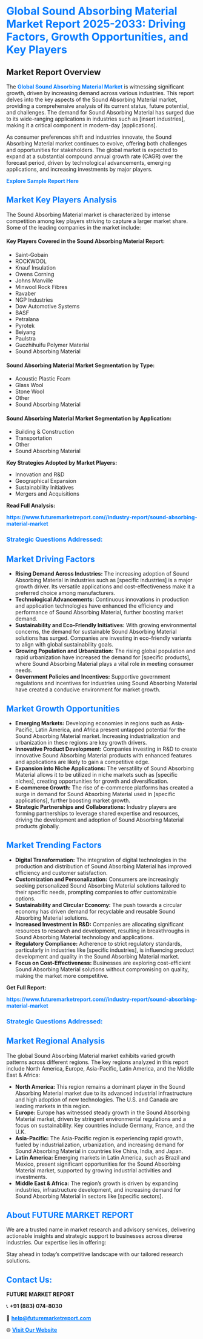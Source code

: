 <h1 style="color: #007BFF;">Global Sound Absorbing Material Market Report 2025-2033: Driving Factors, Growth Opportunities, and Key Players</h1>

<section id="overview">
<h2>Market Report Overview</h2>
<p>The <a href="https://www.futuremarketreport.com//industry-report/sound-absorbing-material-market" style="color: #007BFF; text-decoration: none;"><strong>Global Sound Absorbing Material Market</strong></a> is witnessing significant growth, driven by increasing demand across various industries. This report delves into the key aspects of the Sound Absorbing Material market, providing a comprehensive analysis of its current status, future potential, and challenges. The demand for Sound Absorbing Material has surged due to its wide-ranging applications in industries such as [insert industries], making it a critical component in modern-day [applications].</p>
<p>As consumer preferences shift and industries innovate, the Sound Absorbing Material market continues to evolve, offering both challenges and opportunities for stakeholders. The global market is expected to expand at a substantial compound annual growth rate (CAGR) over the forecast period, driven by technological advancements, emerging applications, and increasing investments by major players.</p>
</section>

<section id="overview">
<p><a href="https://www.futuremarketreport.com//request-sample/reportId=55080" style="color: #007BFF; text-decoration: none;"><strong>Explore Sample Report Here</strong></a></p>
</section>

<section id="key-players">
<h2 style="color: #007BFF;">Market Key Players Analysis</h2>
<p>The Sound Absorbing Material market is characterized by intense competition among key players striving to capture a larger market share. Some of the leading companies in the market include:</p>
<h4>Key Players Covered in the Sound Absorbing Material Report:</h4>
<ul><li>Saint-Gobain</li><li>ROCKWOOL</li><li>Knauf Insulation</li><li>Owens Corning</li><li>Johns Manville</li><li>Minwool Rock Fibres</li><li>Ravaber</li><li>NGP Industries</li><li>Dow Automotive Systems</li><li>BASF</li><li>Petralana</li><li>Pyrotek</li><li>Beiyang</li><li>Paulstra</li><li>Guozhihuifu Polymer Material</li><li>Sound Absorbing Material</li></ul>
<h4>Sound Absorbing Material Market Segmentation by Type:</h4>
<ul><li>Acoustic Plastic Foam</li><li>Glass Wool</li><li>Stone Wool</li><li>Other</li><li>Sound Absorbing Material</li></ul>

<h4>Sound Absorbing Material Market Segmentation by Application:</h4>
<ul><li>Building &amp; Construction</li><li>Transportation</li><li>Other</li><li>Sound Absorbing Material</li></ul>
<p><strong>Key Strategies Adopted by Market Players:</strong></p>
<ul>
<li>Innovation and R&D</li>
<li>Geographical Expansion</li>
<li>Sustainability Initiatives</li>
<li>Mergers and Acquisitions</li>
</ul>
</section>

<section>
<p><strong>Read Full Analysis: </strong></p><a href="https://www.futuremarketreport.com//industry-report/sound-absorbing-material-market" style="color: #007BFF; text-decoration: none;"><strong>https://www.futuremarketreport.com//industry-report/sound-absorbing-material-market</strong></a>
<h3 style="color: #007BFF;">Strategic Questions Addressed:</h3>
</section>

<section id="driving-factors">
<h2 style="color: #007BFF;">Market Driving Factors</h2>
<ul>
<li><strong>Rising Demand Across Industries:</strong> The increasing adoption of Sound Absorbing Material in industries such as [specific industries] is a major growth driver. Its versatile applications and cost-effectiveness make it a preferred choice among manufacturers.</li>
<li><strong>Technological Advancements:</strong> Continuous innovations in production and application technologies have enhanced the efficiency and performance of Sound Absorbing Material, further boosting market demand.</li>
<li><strong>Sustainability and Eco-Friendly Initiatives:</strong> With growing environmental concerns, the demand for sustainable Sound Absorbing Material solutions has surged. Companies are investing in eco-friendly variants to align with global sustainability goals.</li>
<li><strong>Growing Population and Urbanization:</strong> The rising global population and rapid urbanization have increased the demand for [specific products], where Sound Absorbing Material plays a vital role in meeting consumer needs.</li>
<li><strong>Government Policies and Incentives:</strong> Supportive government regulations and incentives for industries using Sound Absorbing Material have created a conducive environment for market growth.</li>
</ul>
</section>

<section id="growth-opportunities">
<h2 style="color: #007BFF;">Market Growth Opportunities</h2>
<ul>
<li><strong>Emerging Markets:</strong> Developing economies in regions such as Asia-Pacific, Latin America, and Africa present untapped potential for the Sound Absorbing Material market. Increasing industrialization and urbanization in these regions are key growth drivers.</li>
<li><strong>Innovative Product Development:</strong> Companies investing in R&D to create innovative Sound Absorbing Material products with enhanced features and applications are likely to gain a competitive edge.</li>
<li><strong>Expansion into Niche Applications:</strong> The versatility of Sound Absorbing Material allows it to be utilized in niche markets such as [specific niches], creating opportunities for growth and diversification.</li>
<li><strong>E-commerce Growth:</strong> The rise of e-commerce platforms has created a surge in demand for Sound Absorbing Material used in [specific applications], further boosting market growth.</li>
<li><strong>Strategic Partnerships and Collaborations:</strong> Industry players are forming partnerships to leverage shared expertise and resources, driving the development and adoption of Sound Absorbing Material products globally.</li>
</ul>
</section>

<section id="trending-factors">
<h2 style="color: #007BFF;">Market Trending Factors</h2>
<ul>
<li><strong>Digital Transformation:</strong> The integration of digital technologies in the production and distribution of Sound Absorbing Material has improved efficiency and customer satisfaction.</li>
<li><strong>Customization and Personalization:</strong> Consumers are increasingly seeking personalized Sound Absorbing Material solutions tailored to their specific needs, prompting companies to offer customizable options.</li>
<li><strong>Sustainability and Circular Economy:</strong> The push towards a circular economy has driven demand for recyclable and reusable Sound Absorbing Material solutions.</li>
<li><strong>Increased Investment in R&D:</strong> Companies are allocating significant resources to research and development, resulting in breakthroughs in Sound Absorbing Material technology and applications.</li>
<li><strong>Regulatory Compliance:</strong> Adherence to strict regulatory standards, particularly in industries like [specific industries], is influencing product development and quality in the Sound Absorbing Material market.</li>
<li><strong>Focus on Cost-Effectiveness:</strong> Businesses are exploring cost-efficient Sound Absorbing Material solutions without compromising on quality, making the market more competitive.</li>
</ul>
</section>

<section>
<p><strong>Get Full Report: </strong></p><a href="https://www.futuremarketreport.com//industry-report/sound-absorbing-material-market" style="color: #007BFF; text-decoration: none;"><strong>https://www.futuremarketreport.com//industry-report/sound-absorbing-material-market</strong></a>
<h3 style="color: #007BFF;">Strategic Questions Addressed:</h3>
</section>


<section id="regional-analysis">
<h2 style="color: #007BFF;">Market Regional Analysis</h2>
<p>The global Sound Absorbing Material market exhibits varied growth patterns across different regions. The key regions analyzed in this report include North America, Europe, Asia-Pacific, Latin America, and the Middle East & Africa:</p>
<ul>
<li><strong>North America:</strong> This region remains a dominant player in the Sound Absorbing Material market due to its advanced industrial infrastructure and high adoption of new technologies. The U.S. and Canada are leading markets in this region.</li>
<li><strong>Europe:</strong> Europe has witnessed steady growth in the Sound Absorbing Material market, driven by stringent environmental regulations and a focus on sustainability. Key countries include Germany, France, and the U.K.</li>
<li><strong>Asia-Pacific:</strong> The Asia-Pacific region is experiencing rapid growth, fueled by industrialization, urbanization, and increasing demand for Sound Absorbing Material in countries like China, India, and Japan.</li>
<li><strong>Latin America:</strong> Emerging markets in Latin America, such as Brazil and Mexico, present significant opportunities for the Sound Absorbing Material market, supported by growing industrial activities and investments.</li>
<li><strong>Middle East & Africa:</strong> The region’s growth is driven by expanding industries, infrastructure development, and increasing demand for Sound Absorbing Material in sectors like [specific sectors].</li>
</ul>
</section>

<footer>
<h2 style="color: #007BFF;">About FUTURE MARKET REPORT</h2>
<p>We are a trusted name in market research and advisory services, delivering actionable insights and strategic support to businesses across diverse industries. Our expertise lies in offering:</p>

<p>Stay ahead in today’s competitive landscape with our tailored research solutions.</p>

<h2 style="color: #007BFF;">Contact Us:</h2>
<p><strong>FUTURE MARKET REPORT</strong></p>
<p>📞 <strong>+91 (883) 074-8030</strong></p>
<p>📧 <strong><a href="mailto:help@futuremarketreport.com" style="color: #007BFF;">help@futuremarketreport.com</a></strong></p>
<p>🌐 <strong><a href="https://www.futuremarketreport.com/" style="color: #007BFF;">Visit Our Website</a></strong></p>
</footer>